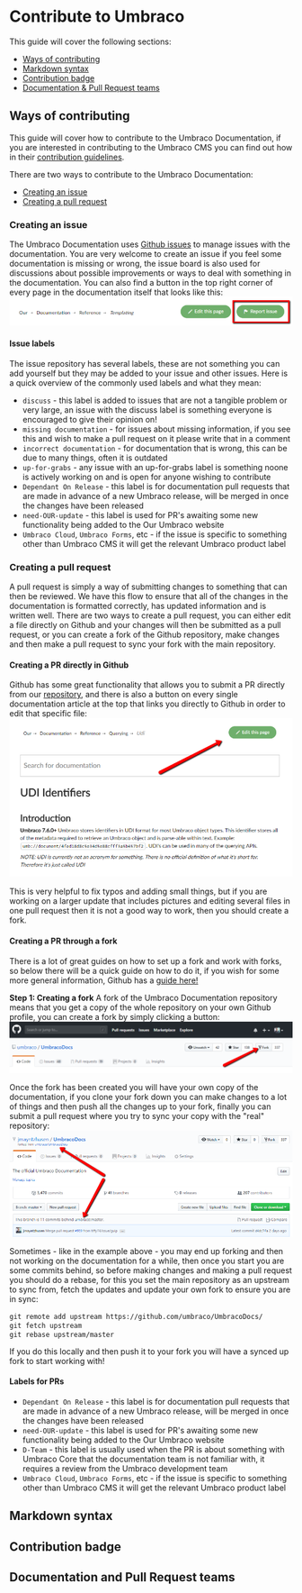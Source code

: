 # Contribute to Umbraco

This guide will cover the following sections:
 - [Ways of contributing](#ways-of-contributing)
 - [Markdown syntax](#markdown-syntax)
 - [Contribution badge](#contribution-badge)
 - [Documentation & Pull Request teams](#documentation-and-pull-request-teams)

 ## Ways of contributing
This guide will cover how to contribute to the Umbraco Documentation, if you are interested in contributing to the Umbraco CMS you can find out how in their [contribution guidelines](https://github.com/umbraco/Umbraco-CMS/blob/dev-v7/.github/CONTRIBUTING.md).

There are two ways to contribute to the Umbraco Documentation:
- [Creating an issue](#creating-an-issue)
- [Creating a pull request](#creating-a-pull-request)

### Creating an issue
The Umbraco Documentation uses [Github issues]((https://github.com/umbraco/UmbracoDocs/issues)) to manage issues with the documentation.
You are very welcome to create an issue if you feel some documentation is missing or wrong, the issue board is also used for discussions about possible improvements or ways to deal with something in the documentation. You can also find a button in the top right corner of every page in the documentation itself that looks like this:
![Our issue button](images/report-issue.png)

#### Issue labels
The issue repository has several labels, these are not something you can add yourself but they may be added to your issue and other issues. Here is a quick overview of the commonly used labels and what they mean:

- `discuss` - this label is added to issues that are not a tangible problem or very large, an issue with the discuss label is something everyone is encouraged to give their opinion on!
- `missing documentation` - for issues about missing information, if you see this and wish to make a pull request on it please write that in a comment
- `incorrect documentation` - for documentation that is wrong, this can be due to many things, often it is outdated
- `up-for-grabs` - any issue with an up-for-grabs label is something noone is actively working on and is open for anyone wishing to contribute
- `Dependant On Release` - this label is for documentation pull requests that are made in advance of a new Umbraco release, will be merged in once the changes have been released
- `need-OUR-update` - this label is used for PR's awaiting some new functionality being added to the Our Umbraco website
- `Umbraco Cloud`, `Umbraco Forms`, etc - if the issue is specific to something other than Umbraco CMS it will get the relevant Umbraco product label

### Creating a pull request
A pull request is simply a way of submitting changes to something that can then be reviewed. We have this flow to ensure that all of the changes in the documentation is formatted correctly, has updated information and is written well. There are two ways to create a pull request, you can either edit a file directly on Github and your changes will then be submitted as a pull request, or you can create a fork of the Github repository, make changes and then make a pull request to sync your fork with the main repository.

#### Creating a PR directly in Github
Github has some great functionality that allows you to submit a PR directly from our [repository](https://github.com/umbraco/UmbracoDocs/), and there is also a button on every single documentation article at the top that links you directly to Github in order to edit that specific file:
![Our edit button](images/edit-this-page.png)

This is very helpful to fix typos and adding small things, but if you are working on a larger update that includes pictures and editing several files in one pull request then it is not a good way to work, then you should create a fork.

#### Creating a PR through a fork
There is a lot of great guides on how to set up a fork and work with forks, so below there will be a quick guide on how to do it, if you wish for some more general information, Github has a [guide here!](https://help.github.com/articles/fork-a-repo/)

**Step 1: Creating a fork**
A fork of the Umbraco Documentation repository means that you get a copy of the whole repository on your own Github profile, you can create a fork by simply clicking a button:
![Creating a fork](images/fork-repository.png)

Once the fork has been created you will have your own copy of the documentation, if you clone your fork down you can make changes to a lot of things and then push all the changes up to your fork, finally you can submit a pull request where you try to sync your copy with the "real" repository:
![Fork of documentation](images/example-of-fork.png)

Sometimes - like in the example above - you may end up forking and then not working on the documentation for a while, then once you start you are some commits behind, so before making changes and making a pull request you should do a rebase, for this you set the main repository as an upstream to sync from, fetch the updates and update your own fork to ensure you are in sync:

```
git remote add upstream https://github.com/umbraco/UmbracoDocs/
git fetch upstream
git rebase upstream/master
```
If you do this locally and then push it to your fork you will have a synced up fork to start working with!


#### Labels for PRs
- `Dependant On Release` - this label is for documentation pull requests that are made in advance of a new Umbraco release, will be merged in once the changes have been released
- `need-OUR-update` - this label is used for PR's awaiting some new functionality being added to the Our Umbraco website
- `D-Team` - this label is usually used when the PR is about something with Umbraco Core that the documentation team is not familiar with, it requires a review from the Umbraco development team
- `Umbraco Cloud`, `Umbraco Forms`, etc - if the issue is specific to something other than Umbraco CMS it will get the relevant Umbraco product label

 ## Markdown syntax

 ## Contribution badge

 ## Documentation and Pull Request teams

